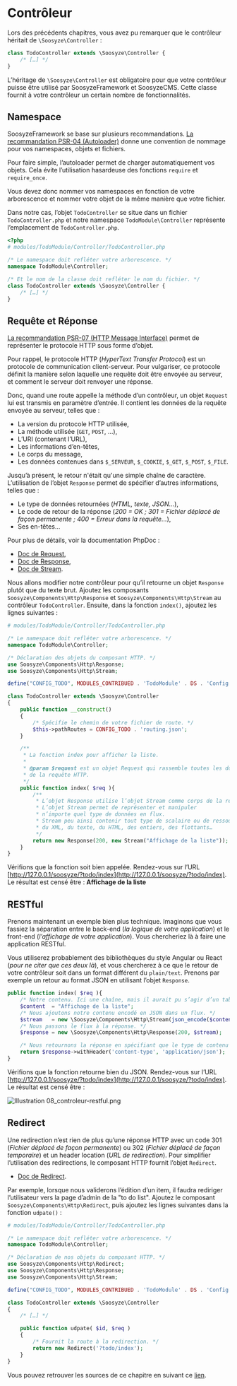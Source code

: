 ﻿# Contrôleur

Lors des précédents chapitres, vous avez pu remarquer que le contrôleur héritait de `\Soosyze\Controller` :

```php
class TodoController extends \Soosyze\Controller { 
    /* […] */
}
```

L’héritage de `\Soosyze\Controller` est obligatoire pour que votre contrôleur puisse être utilisé par SoosyzeFramework et SoosyzeCMS. Cette classe fournit à votre contrôleur un certain nombre de fonctionnalités.

## Namespace

SoosyzeFramework se base sur plusieurs recommandations.
[La recommandation PSR-04 (Autoloader)](https://www.php-fig.org/psr/psr-4/) donne une convention de nommage pour vos namespaces, objets et fichiers.

Pour faire simple, l’autoloader permet de charger automatiquement vos objets. Cela évite l’utilisation hasardeuse des fonctions `require` et `require_once`.

Vous devez donc nommer vos namespaces en fonction de votre arborescence et nommer votre objet de la même manière que votre fichier.

Dans notre cas, l’objet `TodoController` se situe dans un fichier `TodoController.php` et notre namespace `TodoModule\Controller` représente l’emplacement de `TodoController.php`.

```php
<?php
# modules/TodoModule/Controller/TodoController.php

/* Le namespace doit refléter votre arborescence. */
namespace TodoModule\Controller;

/* Et le nom de la classe doit refléter le nom du fichier. */
class TodoController extends \Soosyze\Controller { 
    /* […] */
}
```

## Requête et Réponse

[La recommandation PSR-07 (HTTP Message Interface)](https://www.php-fig.org/psr/psr-7/) permet de représenter le protocole HTTP sous forme d’objet.

Pour rappel, le protocole HTTP (*HyperText Transfer Protocol*) est un protocole de communication client-serveur. Pour vulgariser, ce protocole définit la manière selon laquelle une requête doit être envoyée au serveur, et comment le serveur doit renvoyer une réponse.

Donc, quand une route appelle la méthode d’un contrôleur, un objet `Request` lui est transmis en paramètre d’entrée. Il contient les données de la requête envoyée au serveur, telles que :

* La version du protocole HTTP utilisée,
* La méthode utilisée (`GET`, `POST`, …),
* L’URI (contenant l’URL),
* Les informations d’en-têtes,
* Le corps du message,
* Les données contenues dans `$_SERVEUR`, `$_COOKIE`, `$_GET`, `$_POST`, `$_FILE`.

Jusqu’à présent, le retour n'était qu'une simple chaîne de caractère. L’utilisation de l’objet `Response` permet de spécifier d’autres informations, telles que :

* Le type de données retournées (*HTML, texte, JSON…*),
* Le code de retour de la réponse (*200 = OK ; 301 = Fichier déplacé de façon permanente ; 400 = Erreur dans la requête…*),
* Ses en-têtes…

Pour plus de détails, voir la documentation PhpDoc :

* [Doc de Request](https://api.soosyze.com/Soosyze/Components/Http/Request.html),
* [Doc de Response](https://api.soosyze.com/Soosyze/Components/Http/Response.html),
* [Doc de Stream](https://api.soosyze.com/Soosyze/Components/Http/Stream.html).

Nous allons modifier notre contrôleur pour qu’il retourne un objet `Response` plutôt que du texte brut.
Ajoutez les composants `Soosyze\Components\Http\Response` et `Soosyze\Components\Http\Stream` au contrôleur `TodoController`. Ensuite, dans la fonction `index()`, ajoutez les lignes suivantes :

```php
# modules/TodoModule/Controller/TodoController.php

/* Le namespace doit refléter votre arborescence. */
namespace TodoModule\Controller;

/* Déclaration des objets du composant HTTP. */
use Soosyze\Components\Http\Response;
use Soosyze\Components\Http\Stream;

define("CONFIG_TODO", MODULES_CONTRIBUED . 'TodoModule' . DS . 'Config' . DS);

class TodoController extends \Soosyze\Controller
{
    public function __construct()
    {
        /* Spécifie le chemin de votre fichier de route. */
        $this->pathRoutes = CONFIG_TODO . 'routing.json';
    }

    /**
     * La fonction index pour afficher la liste.
     *
     * @param $request est un objet Request qui rassemble toutes les données
     * de la requête HTTP.
     */
    public function index( $req ){
        /** 
         * L’objet Response utilise l’objet Stream comme corps de la réponse.
         * L’objet Stream permet de représenter et manipuler 
         * n’importe quel type de données en flux.
         * Stream peu ainsi contenir tout type de scalaire ou de ressources comme du JSON, 
         * du XML, du texte, du HTML, des entiers, des flottants…
         */
        return new Response(200, new Stream("Affichage de la liste"));
    }
}
```

Vérifions que la fonction soit bien appelée.
Rendez-vous sur l’URL [http://127.0.0.1/soosyze/?todo/index](http://127.0.0.1/soosyze/?todo/index).
Le résultat est censé être : **Affichage de la liste**

## RESTful

Prenons maintenant un exemple bien plus technique. Imaginons que vous fassiez la séparation entre le back-end (*la logique de votre application*) et le front-end (*l’affichage de votre application*). Vous chercheriez là à faire une application RESTful. 

Vous utiliserez probablement des bibliothèques du style Angular ou React (*pour ne citer que ces deux là*), et vous chercherez à ce que le retour de votre contrôleur soit dans un format différent du `plain/text`. Prenons par exemple un retour au format JSON en utilisant l’objet `Response`.

```php
public function index( $req ){
    /* Notre contenu. Ici une chaîne, mais il aurait pu s’agir d’un tableau. */
    $content  = "Affichage de la liste";
    /* Nous ajoutons notre contenu encodé en JSON dans un flux. */
    $stream   = new \Soosyze\Components\Http\Stream(json_encode($content));
    /* Nous passons le flux à la réponse. */
    $response = new \Soosyze\Components\Http\Response(200, $stream);

    /* Nous retournons la réponse en spécifiant que le type de contenu est du JSON. */
    return $response->withHeader('content-type', 'application/json');
}
```

Vérifions que la fonction retourne bien du JSON.
Rendez-vous sur l’URL [http://127.0.0.1/soosyze/?todo/index](http://127.0.0.1/soosyze/?todo/index).
Le résultat est censé être : 

![Illustration 08_controleur-restful.png](https://soosyze.com/assets/development/08_controleur-restful.png)

## Redirect

Une redirection n’est rien de plus qu’une réponse HTTP avec un code 301 (*Fichier déplacé de façon permanente*) ou 302 (*Fichier déplacé de façon temporaire*) et un header location (*URL de redirection*). Pour simplifier l’utilisation des redirections, le composant HTTP fournit l’objet `Redirect`.

* [Doc de Redirect](https://api.soosyze.com/Soosyze/Components/Http/Redirect.html).

Par exemple, lorsque nous validerons l’édition d’un item, il faudra rediriger l’utilisateur vers la page d’admin de la "to do list". Ajoutez le composant `Soosyze\Components\Http\Redirect`, puis ajoutez les lignes suivantes dans la fonction `udpate()` :

```php
# modules/TodoModule/Controller/TodoController.php

/* Le namespace doit refléter votre arborescence. */
namespace TodoModule\Controller;

/* Déclaration de nos objets du composant HTTP. */
use Soosyze\Components\Http\Redirect;
use Soosyze\Components\Http\Response;
use Soosyze\Components\Http\Stream;

define("CONFIG_TODO", MODULES_CONTRIBUED . 'TodoModule' . DS . 'Config' . DS);

class TodoController extends \Soosyze\Controller
{
    /* […] */

    public function udpate( $id, $req )
    {
        /* Fournit la route à la redirection. */
        return new Redirect('?todo/index');
    }
}
```

Vous pouvez retrouver les sources de ce chapitre en suivant ce [lien](https://github.com/soosyze/documentations/development/module/src/08_controleur).
